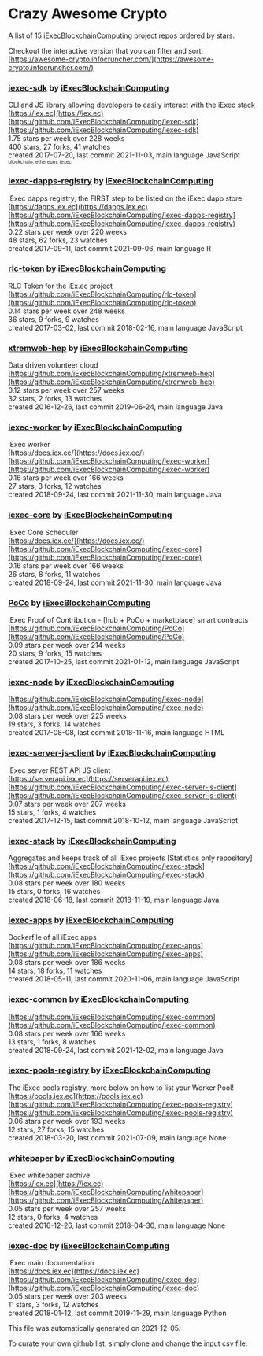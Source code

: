 # Crazy Awesome Crypto
A list of 15 [iExecBlockchainComputing](https://github.com/iExecBlockchainComputing) project repos ordered by stars.  

Checkout the interactive version that you can filter and sort: 
[https://awesome-crypto.infocruncher.com/](https://awesome-crypto.infocruncher.com/)  


### [iexec-sdk](https://github.com/iExecBlockchainComputing/iexec-sdk) by [iExecBlockchainComputing](https://github.com/iExecBlockchainComputing)  
CLI and JS library allowing developers to easily interact with the iExec stack  
[https://iex.ec](https://iex.ec)  
[https://github.com/iExecBlockchainComputing/iexec-sdk](https://github.com/iExecBlockchainComputing/iexec-sdk)  
1.75 stars per week over 228 weeks  
400 stars, 27 forks, 41 watches  
created 2017-07-20, last commit 2021-11-03, main language JavaScript  
<sub><sup>blockchain, ethereum, iexec</sup></sub>


### [iexec-dapps-registry](https://github.com/iExecBlockchainComputing/iexec-dapps-registry) by [iExecBlockchainComputing](https://github.com/iExecBlockchainComputing)  
iExec dapps registry, the FIRST step to be listed on the iExec dapp store  
[https://dapps.iex.ec](https://dapps.iex.ec)  
[https://github.com/iExecBlockchainComputing/iexec-dapps-registry](https://github.com/iExecBlockchainComputing/iexec-dapps-registry)  
0.22 stars per week over 220 weeks  
48 stars, 62 forks, 23 watches  
created 2017-09-11, last commit 2021-09-06, main language R  


### [rlc-token](https://github.com/iExecBlockchainComputing/rlc-token) by [iExecBlockchainComputing](https://github.com/iExecBlockchainComputing)  
RLC Token for the iEx.ec project  
[https://github.com/iExecBlockchainComputing/rlc-token](https://github.com/iExecBlockchainComputing/rlc-token)  
0.14 stars per week over 248 weeks  
36 stars, 9 forks, 9 watches  
created 2017-03-02, last commit 2018-02-16, main language JavaScript  


### [xtremweb-hep](https://github.com/iExecBlockchainComputing/xtremweb-hep) by [iExecBlockchainComputing](https://github.com/iExecBlockchainComputing)  
Data driven volunteer cloud  
[https://github.com/iExecBlockchainComputing/xtremweb-hep](https://github.com/iExecBlockchainComputing/xtremweb-hep)  
0.12 stars per week over 257 weeks  
32 stars, 2 forks, 13 watches  
created 2016-12-26, last commit 2019-06-24, main language Java  


### [iexec-worker](https://github.com/iExecBlockchainComputing/iexec-worker) by [iExecBlockchainComputing](https://github.com/iExecBlockchainComputing)  
iExec worker  
[https://docs.iex.ec/](https://docs.iex.ec/)  
[https://github.com/iExecBlockchainComputing/iexec-worker](https://github.com/iExecBlockchainComputing/iexec-worker)  
0.16 stars per week over 166 weeks  
27 stars, 3 forks, 12 watches  
created 2018-09-24, last commit 2021-11-30, main language Java  


### [iexec-core](https://github.com/iExecBlockchainComputing/iexec-core) by [iExecBlockchainComputing](https://github.com/iExecBlockchainComputing)  
iExec Core Scheduler  
[https://docs.iex.ec/](https://docs.iex.ec/)  
[https://github.com/iExecBlockchainComputing/iexec-core](https://github.com/iExecBlockchainComputing/iexec-core)  
0.16 stars per week over 166 weeks  
26 stars, 8 forks, 11 watches  
created 2018-09-24, last commit 2021-11-30, main language Java  


### [PoCo](https://github.com/iExecBlockchainComputing/PoCo) by [iExecBlockchainComputing](https://github.com/iExecBlockchainComputing)  
iExec Proof of Contribution - [hub + PoCo + marketplace] smart contracts  
[https://github.com/iExecBlockchainComputing/PoCo](https://github.com/iExecBlockchainComputing/PoCo)  
0.09 stars per week over 214 weeks  
20 stars, 9 forks, 15 watches  
created 2017-10-25, last commit 2021-01-12, main language JavaScript  


### [iexec-node](https://github.com/iExecBlockchainComputing/iexec-node) by [iExecBlockchainComputing](https://github.com/iExecBlockchainComputing)  
  
[https://github.com/iExecBlockchainComputing/iexec-node](https://github.com/iExecBlockchainComputing/iexec-node)  
0.08 stars per week over 225 weeks  
19 stars, 3 forks, 14 watches  
created 2017-08-08, last commit 2018-11-16, main language HTML  


### [iexec-server-js-client](https://github.com/iExecBlockchainComputing/iexec-server-js-client) by [iExecBlockchainComputing](https://github.com/iExecBlockchainComputing)  
iExec server REST API JS client  
[https://serverapi.iex.ec](https://serverapi.iex.ec)  
[https://github.com/iExecBlockchainComputing/iexec-server-js-client](https://github.com/iExecBlockchainComputing/iexec-server-js-client)  
0.07 stars per week over 207 weeks  
15 stars, 1 forks, 4 watches  
created 2017-12-15, last commit 2018-10-12, main language JavaScript  


### [iexec-stack](https://github.com/iExecBlockchainComputing/iexec-stack) by [iExecBlockchainComputing](https://github.com/iExecBlockchainComputing)  
Aggregates and keeps track of all iExec projects [Statistics only repository]  
[https://github.com/iExecBlockchainComputing/iexec-stack](https://github.com/iExecBlockchainComputing/iexec-stack)  
0.08 stars per week over 180 weeks  
15 stars, 0 forks, 16 watches  
created 2018-06-18, last commit 2018-11-19, main language Java  


### [iexec-apps](https://github.com/iExecBlockchainComputing/iexec-apps) by [iExecBlockchainComputing](https://github.com/iExecBlockchainComputing)  
Dockerfile of all iExec apps  
[https://github.com/iExecBlockchainComputing/iexec-apps](https://github.com/iExecBlockchainComputing/iexec-apps)  
0.08 stars per week over 186 weeks  
14 stars, 18 forks, 11 watches  
created 2018-05-11, last commit 2020-11-06, main language JavaScript  


### [iexec-common](https://github.com/iExecBlockchainComputing/iexec-common) by [iExecBlockchainComputing](https://github.com/iExecBlockchainComputing)  
  
[https://github.com/iExecBlockchainComputing/iexec-common](https://github.com/iExecBlockchainComputing/iexec-common)  
0.08 stars per week over 166 weeks  
13 stars, 1 forks, 8 watches  
created 2018-09-24, last commit 2021-12-02, main language Java  


### [iexec-pools-registry](https://github.com/iExecBlockchainComputing/iexec-pools-registry) by [iExecBlockchainComputing](https://github.com/iExecBlockchainComputing)  
The iExec pools registry, more below on how to list your Worker Pool!  
[https://pools.iex.ec](https://pools.iex.ec)  
[https://github.com/iExecBlockchainComputing/iexec-pools-registry](https://github.com/iExecBlockchainComputing/iexec-pools-registry)  
0.06 stars per week over 193 weeks  
12 stars, 27 forks, 15 watches  
created 2018-03-20, last commit 2021-07-09, main language None  


### [whitepaper](https://github.com/iExecBlockchainComputing/whitepaper) by [iExecBlockchainComputing](https://github.com/iExecBlockchainComputing)  
iExec whitepaper archive  
[https://iex.ec](https://iex.ec)  
[https://github.com/iExecBlockchainComputing/whitepaper](https://github.com/iExecBlockchainComputing/whitepaper)  
0.05 stars per week over 257 weeks  
12 stars, 0 forks, 4 watches  
created 2016-12-26, last commit 2018-04-30, main language None  


### [iexec-doc](https://github.com/iExecBlockchainComputing/iexec-doc) by [iExecBlockchainComputing](https://github.com/iExecBlockchainComputing)  
iExec main documentation  
[https://docs.iex.ec](https://docs.iex.ec)  
[https://github.com/iExecBlockchainComputing/iexec-doc](https://github.com/iExecBlockchainComputing/iexec-doc)  
0.05 stars per week over 203 weeks  
11 stars, 3 forks, 12 watches  
created 2018-01-12, last commit 2019-11-29, main language Python  


This file was automatically generated on 2021-12-05.  

To curate your own github list, simply clone and change the input csv file.  